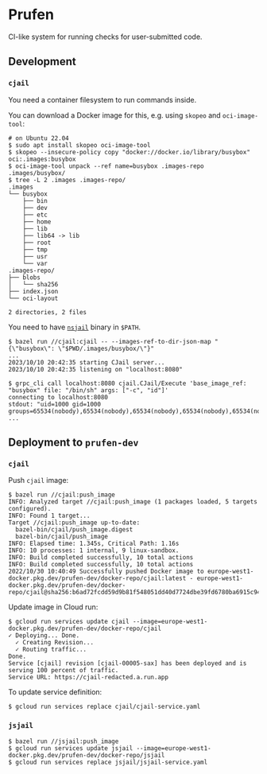 # Prufen

CI-like system for running checks for user-submitted code.

## Development

### `cjail`

You need a container filesystem to run commands inside.

You can download a Docker image for this, e.g. using `skopeo` and `oci-image-tool`:

```
# on Ubuntu 22.04
$ sudo apt install skopeo oci-image-tool
$ skopeo --insecure-policy copy "docker://docker.io/library/busybox" oci:.images:busybox
$ oci-image-tool unpack --ref name=busybox .images-repo .images/busybox/
$ tree -L 2 .images .images-repo/
.images
└── busybox
    ├── bin
    ├── dev
    ├── etc
    ├── home
    ├── lib
    ├── lib64 -> lib
    ├── root
    ├── tmp
    ├── usr
    └── var
.images-repo/
├── blobs
│   └── sha256
├── index.json
└── oci-layout

2 directories, 2 files
```

You need to have [`nsjail`](https://github.com/google/nsjail) binary in `$PATH`.

```
$ bazel run //cjail:cjail -- --images-ref-to-dir-json-map "{\"busybox\": \"$PWD/.images/busybox/\"}"
...
2023/10/10 20:42:35 starting CJail server...
2023/10/10 20:42:35 listening on "localhost:8080"
```

```
$ grpc_cli call localhost:8080 cjail.CJail/Execute 'base_image_ref: "busybox" file: "/bin/sh" args: ["-c", "id"]'
connecting to localhost:8080
stdout: "uid=1000 gid=1000 groups=65534(nobody),65534(nobody),65534(nobody),65534(nobody),65534(nobody),65534(nobody),1000,65534(nobody)\n"
...
```

## Deployment to `prufen-dev`

### `cjail`

Push `cjail` image:

```
$ bazel run //cjail:push_image
INFO: Analyzed target //cjail:push_image (1 packages loaded, 5 targets configured).
INFO: Found 1 target...
Target //cjail:push_image up-to-date:
  bazel-bin/cjail/push_image.digest
  bazel-bin/cjail/push_image
INFO: Elapsed time: 1.345s, Critical Path: 1.16s
INFO: 10 processes: 1 internal, 9 linux-sandbox.
INFO: Build completed successfully, 10 total actions
INFO: Build completed successfully, 10 total actions
2022/10/30 10:40:49 Successfully pushed Docker image to europe-west1-docker.pkg.dev/prufen-dev/docker-repo/cjail:latest - europe-west1-docker.pkg.dev/prufen-dev/docker-repo/cjail@sha256:b6ad72fcdd59d9b81f548051dd40d7724dbe39fd6780ba6915c9485465c07c63
```

Update image in Cloud run:

```
$ gcloud run services update cjail --image=europe-west1-docker.pkg.dev/prufen-dev/docker-repo/cjail
✓ Deploying... Done.
  ✓ Creating Revision...
  ✓ Routing traffic...
Done.
Service [cjail] revision [cjail-00005-sax] has been deployed and is serving 100 percent of traffic.
Service URL: https://cjail-redacted.a.run.app
```

To update service definition:

```
$ gcloud run services replace cjail/cjail-service.yaml
```

### `jsjail`

```
$ bazel run //jsjail:push_image
$ gcloud run services update jsjail --image=europe-west1-docker.pkg.dev/prufen-dev/docker-repo/jsjail
$ gcloud run services replace jsjail/jsjail-service.yaml
```
